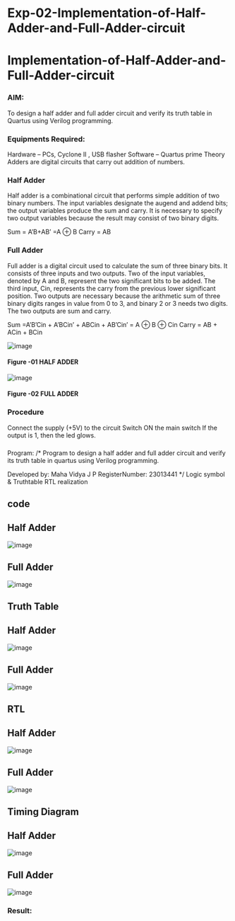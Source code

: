 # Exp-02-Implementation-of-Half-Adder-and-Full-Adder-circuit

# Implementation-of-Half-Adder-and-Full-Adder-circuit
### AIM:
To design a half adder and full adder circuit and verify its truth table in Quartus using Verilog programming.

### Equipments Required:
Hardware – PCs, Cyclone II , USB flasher
Software – Quartus prime
Theory
Adders are digital circuits that carry out addition of numbers.

### Half Adder
Half adder is a combinational circuit that performs simple addition of two binary numbers. The input variables designate the augend and addend bits; the output variables produce the sum and carry. It is necessary to specify two output variables because the result may consist of two binary digits.

Sum = A’B+AB’ =A ⊕ B Carry = AB

### Full Adder
Full adder is a digital circuit used to calculate the sum of three binary bits. It consists of three inputs and two outputs. Two of the input variables, denoted by A and B, represent the two significant bits to be added. The third input, Cin, represents the carry from the previous lower significant position. Two outputs are necessary because the arithmetic sum of three binary digits ranges in value from 0 to 3, and binary 2 or 3 needs two digits. The two outputs are sum and carry.

Sum =A’B’Cin + A’BCin’ + ABCin + AB’Cin’ = A ⊕ B ⊕ Cin Carry = AB + ACin + BCin

 ![image](https://user-images.githubusercontent.com/36288975/163552156-a13e5a56-c638-4110-97d9-8896907c8d25.png)

#### Figure -01 HALF ADDER 


![image](https://user-images.githubusercontent.com/36288975/163552057-b3547877-6d07-45b4-b7e0-bcfebfad9e1d.png)

#### Figure -02 FULL ADDER 

### Procedure

Connect the supply (+5V) to the circuit
Switch ON the main switch
If the output is 1, then the led glows.
### 
Program:
/*
Program to design a half adder and full adder circuit and verify its truth table in quartus using Verilog programming.

Developed by: Maha Vidya J P
RegisterNumber: 23013441 
*/
Logic symbol & Truthtable
RTL realization

## code

## Half Adder

![image](https://github.com/Mahavidyajp/Exp-02-Implementation-of-Half-Adder-and-Full-Adder-circuit/assets/144870914/fb9ecb3c-1f81-4400-811a-2ffac82c43a2)

## Full Adder

![image](https://github.com/Mahavidyajp/Exp-02-Implementation-of-Half-Adder-and-Full-Adder-circuit/assets/144870914/7efa041e-612b-46c8-9326-dd713ffcaced)

## Truth Table

## Half Adder

![image](https://github.com/Mahavidyajp/Exp-02-Implementation-of-Half-Adder-and-Full-Adder-circuit/assets/144870914/1e1fb604-9c8c-401f-9691-a270622c0cc6)

## Full Adder

![image](https://github.com/Mahavidyajp/Exp-02-Implementation-of-Half-Adder-and-Full-Adder-circuit/assets/144870914/9c155e0c-864e-4111-a8f1-cf55160eb69e)

## RTL

## Half Adder

![image](https://github.com/Mahavidyajp/Exp-02-Implementation-of-Half-Adder-and-Full-Adder-circuit/assets/144870914/30f2f563-63f4-475b-9719-dd713738b454)

## Full Adder

![image](https://github.com/Mahavidyajp/Exp-02-Implementation-of-Half-Adder-and-Full-Adder-circuit/assets/144870914/949c5dbe-152b-4b05-961b-66e27f990194)

## Timing Diagram

## Half Adder

![image](https://github.com/Mahavidyajp/Exp-02-Implementation-of-Half-Adder-and-Full-Adder-circuit/assets/144870914/8aebdbf8-b0f9-4628-9fdc-90efe3c5b3bd)

## Full Adder

![image](https://github.com/Mahavidyajp/Exp-02-Implementation-of-Half-Adder-and-Full-Adder-circuit/assets/144870914/05dddc45-6398-4e7f-a7ad-ed6142bd12e2)

### Result:
